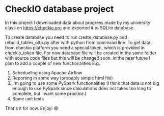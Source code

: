# CheckIO database project

In this project I downloaded data about progress made by my university class on https://checkio.org and exported it to SQLite database. 

To create database you need to run create_database.py and rebuild_tables_oltp.py after with python from command line. To get data from checkio platform you need a special token, which is provided in checkio_token file. For now database file will be created in the same folder with source code files but this will be changed soon. In the near future I plan to add a couple of new functionalities E.g.

1) Schedueling using Apache Airflow
2) Reporting in some way (propably simple html file)
3) I'm going to use some PySpark functionalities (I think that data is not big enough to use PySpark since calculations does not takes too long to complete, but i want some practice.)
4) Some unit tests

That's it for now. Enjoy! :smile:
